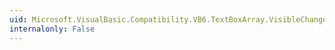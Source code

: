 ```yaml
---
uid: Microsoft.VisualBasic.Compatibility.VB6.TextBoxArray.VisibleChanged
internalonly: False
---
```

